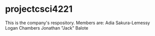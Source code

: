 # projectcsci4221

This is the company's respository.
Members are:
Adia Sakura-Lemessy
Logan Chambers
Jonathan "Jack" Balote
